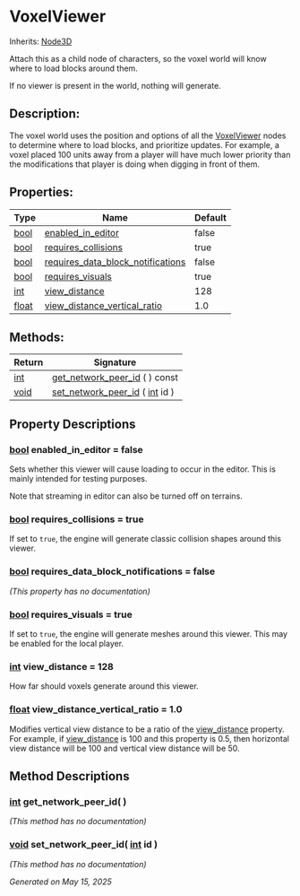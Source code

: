 # VoxelViewer

Inherits: [Node3D](https://docs.godotengine.org/en/stable/classes/class_node3d.html)

Attach this as a child node of characters, so the voxel world will know where to load blocks around them.

If no viewer is present in the world, nothing will generate.

## Description:

The voxel world uses the position and options of all the [VoxelViewer](VoxelViewer.md) nodes to determine where to load blocks, and prioritize updates. For example, a voxel placed 100 units away from a player will have much lower priority than the modifications that player is doing when digging in front of them.

## Properties:


Type                                                                      | Name                                                                       | Default
------------------------------------------------------------------------- | -------------------------------------------------------------------------- | --------
[bool](https://docs.godotengine.org/en/stable/classes/class_bool.html)    | [enabled_in_editor](#i_enabled_in_editor)                                  | false
[bool](https://docs.godotengine.org/en/stable/classes/class_bool.html)    | [requires_collisions](#i_requires_collisions)                              | true
[bool](https://docs.godotengine.org/en/stable/classes/class_bool.html)    | [requires_data_block_notifications](#i_requires_data_block_notifications)  | false
[bool](https://docs.godotengine.org/en/stable/classes/class_bool.html)    | [requires_visuals](#i_requires_visuals)                                    | true
[int](https://docs.godotengine.org/en/stable/classes/class_int.html)      | [view_distance](#i_view_distance)                                          | 128
[float](https://docs.godotengine.org/en/stable/classes/class_float.html)  | [view_distance_vertical_ratio](#i_view_distance_vertical_ratio)            | 1.0
<p></p>

## Methods:


Return                                                                | Signature
--------------------------------------------------------------------- | ---------------------------------------------------------------------------------------------------------------------------
[int](https://docs.godotengine.org/en/stable/classes/class_int.html)  | [get_network_peer_id](#i_get_network_peer_id) ( ) const
[void](#)                                                             | [set_network_peer_id](#i_set_network_peer_id) ( [int](https://docs.godotengine.org/en/stable/classes/class_int.html) id )
<p></p>

## Property Descriptions

### [bool](https://docs.godotengine.org/en/stable/classes/class_bool.html)<span id="i_enabled_in_editor"></span> **enabled_in_editor** = false

Sets whether this viewer will cause loading to occur in the editor. This is mainly intended for testing purposes.

Note that streaming in editor can also be turned off on terrains.

### [bool](https://docs.godotengine.org/en/stable/classes/class_bool.html)<span id="i_requires_collisions"></span> **requires_collisions** = true

If set to `true`, the engine will generate classic collision shapes around this viewer.

### [bool](https://docs.godotengine.org/en/stable/classes/class_bool.html)<span id="i_requires_data_block_notifications"></span> **requires_data_block_notifications** = false

*(This property has no documentation)*

### [bool](https://docs.godotengine.org/en/stable/classes/class_bool.html)<span id="i_requires_visuals"></span> **requires_visuals** = true

If set to `true`, the engine will generate meshes around this viewer. This may be enabled for the local player.

### [int](https://docs.godotengine.org/en/stable/classes/class_int.html)<span id="i_view_distance"></span> **view_distance** = 128

How far should voxels generate around this viewer.

### [float](https://docs.godotengine.org/en/stable/classes/class_float.html)<span id="i_view_distance_vertical_ratio"></span> **view_distance_vertical_ratio** = 1.0

Modifies vertical view distance to be a ratio of the [view_distance](VoxelViewer.md#i_view_distance) property. For example, if [view_distance](VoxelViewer.md#i_view_distance) is 100 and this property is 0.5, then horizontal view distance will be 100 and vertical view distance will be 50.

## Method Descriptions

### [int](https://docs.godotengine.org/en/stable/classes/class_int.html)<span id="i_get_network_peer_id"></span> **get_network_peer_id**( )

*(This method has no documentation)*

### [void](#)<span id="i_set_network_peer_id"></span> **set_network_peer_id**( [int](https://docs.godotengine.org/en/stable/classes/class_int.html) id )

*(This method has no documentation)*

_Generated on May 15, 2025_
